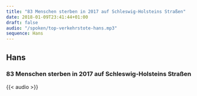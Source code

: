 ```yaml
---
title: "83 Menschen sterben in 2017 auf Schleswig-Holsteins Straßen"
date: 2018-01-09T23:41:44+01:00
draft: false
audio: "/spoken/top-verkehrstote-hans.mp3"
sequence: Hans
---
```


## Hans
### 83 Menschen sterben in 2017 auf Schleswig-Holsteins Straßen



{{< audio >}}




